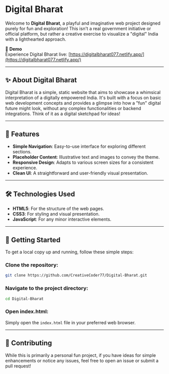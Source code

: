 
# Digital Bharat

Welcome to **Digital Bharat**, a playful and imaginative web project designed purely for fun and exploration! This isn't a real government initiative or official platform, but rather a creative exercise to visualize a "digital" India with a lighthearted approach.

🚀 **Demo**  
Experience Digital Bharat live: [https://digitalbharat077.netlify.app/](https://digitalbharat077.netlify.app/)

---

## ✨ About Digital Bharat

Digital Bharat is a simple, static website that aims to showcase a whimsical interpretation of a digitally empowered India. It's built with a focus on basic web development concepts and provides a glimpse into how a "fun" digital future might look, without any complex functionalities or backend integrations. Think of it as a digital sketchpad for ideas!

---

## 🌟 Features

- **Simple Navigation**: Easy-to-use interface for exploring different sections.  
- **Placeholder Content**: Illustrative text and images to convey the theme.  
- **Responsive Design**: Adapts to various screen sizes for a consistent experience.  
- **Clean UI**: A straightforward and user-friendly visual presentation.  

---

## 🛠️ Technologies Used

- **HTML5**: For the structure of the web pages.  
- **CSS3**: For styling and visual presentation.  
- **JavaScript**: For any minor interactive elements.  

---

## 🚀 Getting Started

To get a local copy up and running, follow these simple steps:

### Clone the repository:

```bash
git clone https://github.com/CreativeCoder77/Digital-Bharat.git
```

### Navigate to the project directory:

```bash
cd Digital-Bharat
```

### Open index.html:

Simply open the `index.html` file in your preferred web browser.

---

## 🤝 Contributing

While this is primarily a personal fun project, if you have ideas for simple enhancements or notice any issues, feel free to open an issue or submit a pull request!
